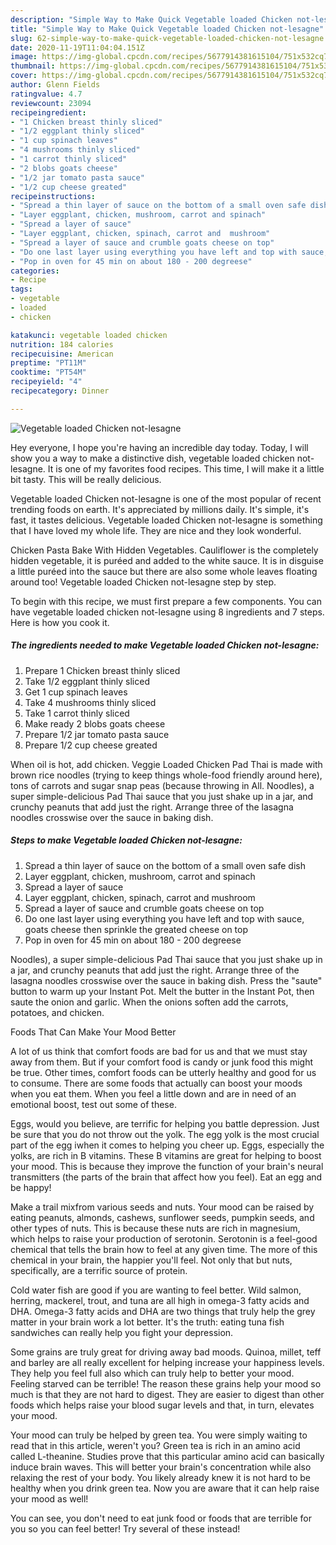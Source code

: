 ```yaml
---
description: "Simple Way to Make Quick Vegetable loaded Chicken not-lesagne"
title: "Simple Way to Make Quick Vegetable loaded Chicken not-lesagne"
slug: 62-simple-way-to-make-quick-vegetable-loaded-chicken-not-lesagne
date: 2020-11-19T11:04:04.151Z
image: https://img-global.cpcdn.com/recipes/5677914381615104/751x532cq70/vegetable-loaded-chicken-not-lesagne-recipe-main-photo.jpg
thumbnail: https://img-global.cpcdn.com/recipes/5677914381615104/751x532cq70/vegetable-loaded-chicken-not-lesagne-recipe-main-photo.jpg
cover: https://img-global.cpcdn.com/recipes/5677914381615104/751x532cq70/vegetable-loaded-chicken-not-lesagne-recipe-main-photo.jpg
author: Glenn Fields
ratingvalue: 4.7
reviewcount: 23094
recipeingredient:
- "1 Chicken breast thinly sliced"
- "1/2 eggplant thinly sliced"
- "1 cup spinach leaves"
- "4 mushrooms thinly sliced"
- "1 carrot thinly sliced"
- "2 blobs goats cheese"
- "1/2 jar tomato pasta sauce"
- "1/2 cup cheese greated"
recipeinstructions:
- "Spread a thin layer of sauce on the bottom of a small oven safe dish"
- "Layer eggplant, chicken, mushroom, carrot and spinach"
- "Spread a layer of sauce"
- "Layer eggplant, chicken, spinach, carrot and  mushroom"
- "Spread a layer of sauce and crumble goats cheese on top"
- "Do one last layer using everything you have left and top with sauce, goats cheese then sprinkle the greated cheese on top"
- "Pop in oven for 45 min on about 180 - 200 degreese"
categories:
- Recipe
tags:
- vegetable
- loaded
- chicken

katakunci: vegetable loaded chicken 
nutrition: 184 calories
recipecuisine: American
preptime: "PT11M"
cooktime: "PT54M"
recipeyield: "4"
recipecategory: Dinner

---
```



![Vegetable loaded Chicken not-lesagne](https://img-global.cpcdn.com/recipes/5677914381615104/751x532cq70/vegetable-loaded-chicken-not-lesagne-recipe-main-photo.jpg)

Hey everyone, I hope you're having an incredible day today. Today, I will show you a way to make a distinctive dish, vegetable loaded chicken not-lesagne. It is one of my favorites food recipes. This time, I will make it a little bit tasty. This will be really delicious.

Vegetable loaded Chicken not-lesagne is one of the most popular of recent trending foods on earth. It's appreciated by millions daily. It's simple, it's fast, it tastes delicious. Vegetable loaded Chicken not-lesagne is something that I have loved my whole life. They are nice and they look wonderful.

Chicken Pasta Bake With Hidden Vegetables. Cauliflower is the completely hidden vegetable, it is puréed and added to the white sauce. It is in disguise a little puréed into the sauce but there are also some whole leaves floating around too! Vegetable loaded Chicken not-lesagne step by step.


To begin with this recipe, we must first prepare a few components. You can have vegetable loaded chicken not-lesagne using 8 ingredients and 7 steps. Here is how you cook it.

<!--inarticleads1-->

##### The ingredients needed to make Vegetable loaded Chicken not-lesagne:

1. Prepare 1 Chicken breast thinly sliced
1. Take 1/2 eggplant thinly sliced
1. Get 1 cup spinach leaves
1. Take 4 mushrooms thinly sliced
1. Take 1 carrot thinly sliced
1. Make ready 2 blobs goats cheese
1. Prepare 1/2 jar tomato pasta sauce
1. Prepare 1/2 cup cheese greated


When oil is hot, add chicken. Veggie Loaded Chicken Pad Thai is made with brown rice noodles (trying to keep things whole-food friendly around here), tons of carrots and sugar snap peas (because throwing in All. Noodles), a super simple-delicious Pad Thai sauce that you just shake up in a jar, and crunchy peanuts that add just the right. Arrange three of the lasagna noodles crosswise over the sauce in baking dish. 

<!--inarticleads2-->

##### Steps to make Vegetable loaded Chicken not-lesagne:

1. Spread a thin layer of sauce on the bottom of a small oven safe dish
1. Layer eggplant, chicken, mushroom, carrot and spinach
1. Spread a layer of sauce
1. Layer eggplant, chicken, spinach, carrot and  mushroom
1. Spread a layer of sauce and crumble goats cheese on top
1. Do one last layer using everything you have left and top with sauce, goats cheese then sprinkle the greated cheese on top
1. Pop in oven for 45 min on about 180 - 200 degreese


Noodles), a super simple-delicious Pad Thai sauce that you just shake up in a jar, and crunchy peanuts that add just the right. Arrange three of the lasagna noodles crosswise over the sauce in baking dish. Press the &#34;saute&#34; button to warm up your Instant Pot. Melt the butter in the Instant Pot, then saute the onion and garlic. When the onions soften add the carrots, potatoes, and chicken. 

Foods That Can Make Your Mood Better


A lot of us think that comfort foods are bad for us and that we must stay away from them. But if your comfort food is candy or junk food this might be true. Other times, comfort foods can be utterly healthy and good for us to consume. There are some foods that actually can boost your moods when you eat them. When you feel a little down and are in need of an emotional boost, test out some of these.

Eggs, would you believe, are terrific for helping you battle depression. Just be sure that you do not throw out the yolk. The egg yolk is the most crucial part of the egg iwhen it comes to helping you cheer up. Eggs, especially the yolks, are rich in B vitamins. These B vitamins are great for helping to boost your mood. This is because they improve the function of your brain's neural transmitters (the parts of the brain that affect how you feel). Eat an egg and be happy!

Make a trail mixfrom various seeds and nuts. Your mood can be raised by eating peanuts, almonds, cashews, sunflower seeds, pumpkin seeds, and other types of nuts. This is because these nuts are rich in magnesium, which helps to raise your production of serotonin. Serotonin is a feel-good chemical that tells the brain how to feel at any given time. The more of this chemical in your brain, the happier you'll feel. Not only that but nuts, specifically, are a terrific source of protein.

Cold water fish are good if you are wanting to feel better. Wild salmon, herring, mackerel, trout, and tuna are all high in omega-3 fatty acids and DHA. Omega-3 fatty acids and DHA are two things that truly help the grey matter in your brain work a lot better. It's the truth: eating tuna fish sandwiches can really help you fight your depression. 

Some grains are truly great for driving away bad moods. Quinoa, millet, teff and barley are all really excellent for helping increase your happiness levels. They help you feel full also which can truly help to better your mood. Feeling starved can be terrible! The reason these grains help your mood so much is that they are not hard to digest. They are easier to digest than other foods which helps raise your blood sugar levels and that, in turn, elevates your mood.

Your mood can truly be helped by green tea. You were simply waiting to read that in this article, weren't you? Green tea is rich in an amino acid called L-theanine. Studies prove that this particular amino acid can basically induce brain waves. This will better your brain's concentration while also relaxing the rest of your body. You likely already knew it is not hard to be healthy when you drink green tea. Now you are aware that it can help raise your mood as well!

You can see, you don't need to eat junk food or foods that are terrible for you so you can feel better! Try several of these instead!


